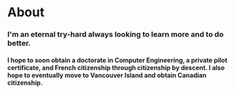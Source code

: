 # About


### I'm an eternal try-hard always looking to learn more and to do better.

#### I hope to soon obtain a doctorate in Computer Engineering, a private pilot certificate, and French citizenship through citizenship by descent. I also hope to eventually move to Vancouver Island and obtain Canadian citizenship.

